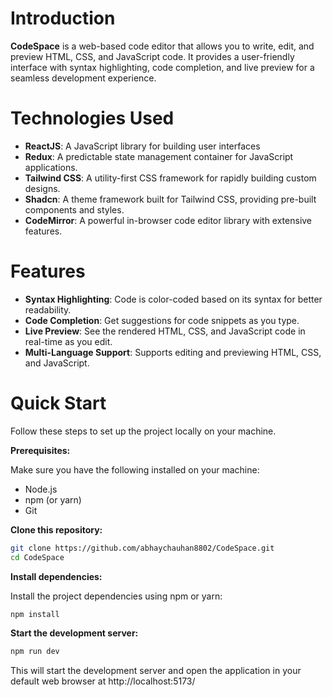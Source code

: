 # Introduction

**CodeSpace** is a web-based code editor that allows you to write, edit, and preview HTML, CSS, and JavaScript code. It provides a user-friendly interface with syntax highlighting, code completion, and live preview for a seamless development experience.

# Technologies Used

- **ReactJS**: A JavaScript library for building user interfaces
- **Redux**: A predictable state management container for JavaScript applications.
- **Tailwind CSS**: A utility-first CSS framework for rapidly building custom designs.
- **Shadcn**: A theme framework built for Tailwind CSS, providing pre-built components and styles.
- **CodeMirror**: A powerful in-browser code editor library with extensive features.

# Features

- **Syntax Highlighting**: Code is color-coded based on its syntax for better readability.
- **Code Completion**: Get suggestions for code snippets as you type.
- **Live Preview**: See the rendered HTML, CSS, and JavaScript code in real-time as you edit.
- **Multi-Language Support**: Supports editing and previewing HTML, CSS, and JavaScript.

# Quick Start

Follow these steps to set up the project locally on your machine.

**Prerequisites:**

Make sure you have the following installed on your machine:

- Node.js
- npm (or yarn)
- Git

**Clone this repository:**

```bash
git clone https://github.com/abhaychauhan8802/CodeSpace.git
cd CodeSpace
```

**Install dependencies:**

Install the project dependencies using npm or yarn:

```bash
npm install
```

**Start the development server:**

```Bash
npm run dev
```

This will start the development server and open the application in your default web browser at http://localhost:5173/
